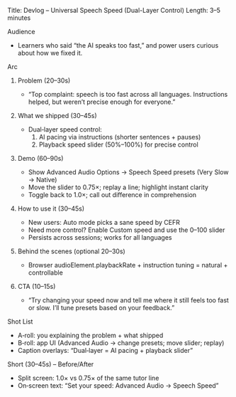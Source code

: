 Title: Devlog – Universal Speech Speed (Dual-Layer Control)
Length: 3–5 minutes

Audience

- Learners who said “the AI speaks too fast,” and power users curious about how we fixed it.

Arc

1. Problem (20–30s)
   - “Top complaint: speech is too fast across all languages. Instructions helped, but weren’t precise enough for everyone.”

2. What we shipped (30–45s)
   - Dual‑layer speed control:
     1. AI pacing via instructions (shorter sentences + pauses)
     2. Playback speed slider (50%–100%) for precise control

3. Demo (60–90s)
   - Show Advanced Audio Options → Speech Speed presets (Very Slow → Native)
   - Move the slider to 0.75×; replay a line; highlight instant clarity
   - Toggle back to 1.0×; call out difference in comprehension

4. How to use it (30–45s)
   - New users: Auto mode picks a sane speed by CEFR
   - Need more control? Enable Custom speed and use the 0–100 slider
   - Persists across sessions; works for all languages

5. Behind the scenes (optional 20–30s)
   - Browser audioElement.playbackRate + instruction tuning = natural + controllable

6. CTA (10–15s)
   - “Try changing your speed now and tell me where it still feels too fast or slow. I’ll tune presets based on your feedback.”

Shot List

- A‑roll: you explaining the problem + what shipped
- B‑roll: app UI (Advanced Audio → change presets; move slider; replay)
- Caption overlays: “Dual‑layer = AI pacing + playback slider”

Short (30–45s) – Before/After

- Split screen: 1.0× vs 0.75× of the same tutor line
- On‑screen text: “Set your speed: Advanced Audio → Speech Speed”
